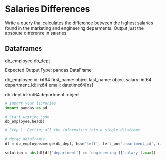 # Salaries Differences

Write a query that calculates the difference between the highest salaries found in the marketing and engineering deparments. Output just the absolute difference in salaries.

## Dataframes
db_employee
db_dept

Expected Output Type: pandas.DataFrame

db_employee
id: int64
first_name: object
last_name: object
salary: int64
department_id: int64
email: datetime64[ns]

db_dept
id: int64
department: object

```python
# Import your libraries
import pandas as pd

# Start writing code
db_employee.head()

# Step 1. Getting all the information into a single dataframe

# Merge dataframes
df = db_employee.merge(db_dept, how='left', left_on='department_id', right_on='id')

solution = abs(df[df['department'] == 'engineering']['salary'].max() - df[df['department'] == 'marketing']['salary'].max())

```
